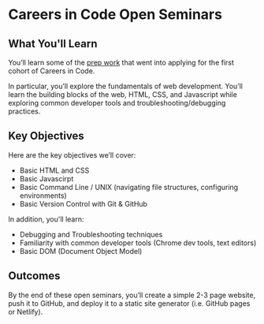 # Careers in Code Open Seminars

## What You'll Learn
You’ll learn some of the [prep work](https://docs.google.com/document/d/1gwBAH4vbur9GdpnOjt12nrD7rdmWxZJXp5vqyzvhqeQ/edit) that went into applying for the first cohort of Careers in Code. 

In particular, you’ll explore the fundamentals of web development. You’ll learn the building blocks of the web, HTML, CSS, and Javascript while exploring common developer tools and troubleshooting/debugging practices.

## Key Objectives
Here are the key objectives we’ll cover:
- Basic HTML and CSS
- Basic Javascirpt
- Basic Command Line / UNIX (navigating file structures, configuring environments)
- Basic Version Control with Git & GitHub

In addition, you'll learn:
- Debugging and Troubleshooting techniques
- Familiarity with common developer tools (Chrome dev tools, text editors)
- Basic DOM (Document Object Model) 

## Outcomes
By the end of these open seminars, you’ll create a simple 2-3 page website, push it to GitHub, and deploy it to a static site generator (i.e. GitHub pages or Netlify).